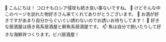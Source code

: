 
👋 こんにちは！ コロナもロシア侵攻も続き良い事ないですね。
👀 けどそんな中このページを訪れた物好きさん来てくれてありがとうございます。
🌱 お酒が好きですがあまり自分からぐいぐい誘わないのでお誘いお待ちしてます！
💞️ 好きな居酒屋は焼き鳥系居酒屋と鮮魚系居酒屋です。
📫 魚は自分で捌いたりして好きな海鮮丼つくります。ビバ居酒屋！
